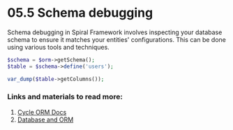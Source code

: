 # 05.5 Schema debugging

Schema debugging in Spiral Framework involves inspecting your database schema to ensure it matches your entities' configurations. This can be done using various tools and techniques.

```php
$schema = $orm->getSchema();
$table = $schema->define('users');

var_dump($table->getColumns());
```

### Links and materials to read more:
1. [Cycle ORM Docs](https://cycle-orm.dev/docs)
2. [Database and ORM](https://spiral.dev/docs/basics-orm/current/en)